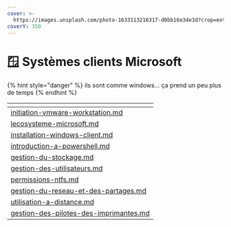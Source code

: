 ```yaml
---
cover: >-
  https://images.unsplash.com/photo-1633113216317-d0bb16e34e3d?crop=entropy&cs=tinysrgb&fm=jpg&ixid=MnwxOTcwMjR8MHwxfHNlYXJjaHw1fHxNaWNyb3NvZnR8ZW58MHx8fHwxNjc0ODM1OTE1&ixlib=rb-4.0.3&q=80
coverY: 350
---
```


# 🪟 Systèmes clients Microsoft

{% hint style="danger" %}
ils sont comme windows... ça prend un peu plus de temps
{% endhint %}

<table data-view="cards"><thead><tr><th data-card-target data-type="content-ref"></th></tr></thead><tbody><tr><td><a href="initiation-vmware-workstation.md">initiation-vmware-workstation.md</a></td></tr><tr><td><a href="lecosysteme-microsoft.md">lecosysteme-microsoft.md</a></td></tr><tr><td><a href="installation-windows-client.md">installation-windows-client.md</a></td></tr><tr><td><a href="introduction-a-powershell.md">introduction-a-powershell.md</a></td></tr><tr><td><a href="gestion-du-stockage.md">gestion-du-stockage.md</a></td></tr><tr><td><a href="gestion-des-utilisateurs.md">gestion-des-utilisateurs.md</a></td></tr><tr><td><a href="permissions-ntfs.md">permissions-ntfs.md</a></td></tr><tr><td><a href="gestion-du-reseau-et-des-partages.md">gestion-du-reseau-et-des-partages.md</a></td></tr><tr><td><a href="utilisation-a-distance.md">utilisation-a-distance.md</a></td></tr><tr><td><a href="gestion-des-pilotes-des-imprimantes.md">gestion-des-pilotes-des-imprimantes.md</a></td></tr></tbody></table>
